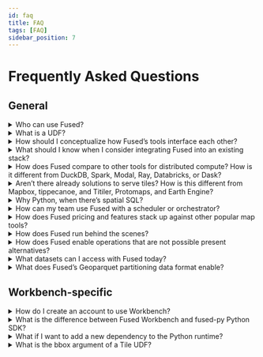 ```yaml
---
id: faq
title: FAQ
tags: [FAQ]
sidebar_position: 7
---
```

# Frequently Asked Questions

## General

<details>
  <summary>Who can use Fused?</summary>
  <div>
    Fused is for teams looking to increase the speed at which they ship data products and features. It’s for companies looking for a stack that scales with them and the size of their data while shielding teams from hours of burdensome engineering. At a glance:

    - Data scientists find, reuse, and share code snippets.
    - Developers use the code to build responsive apps.
    - Executives use the apps to explore data interactively.

  </div>
</details>

<details>
    <summary>What is a UDF?</summary>
        <div>
    User Defined Functions (UDFs) are Python building blocks of geospatial operations that integrate across the stack - with Planetary Computer, Google Earth Engine, Big Query, Snowflake, DuckDB, and more. They load datasets from the cloud ecosystem such as NASA, NOAA, US Census, and Overture. In the Fused community, developers can find, reuse, and share verified code snippets and run them with their UDFs.
    </div>
</details>
<details>
    <summary>How should I conceptualize how Fused’s tools interface each other?</summary>
        <div>
    You Build UDFs with the Python SDK, preview them on the browser with Fused Workbench, and run them anywhere in your stack via the Hosted API.

    - UDF catalog. Community collection composable building blocks of geospatial operations.
    - Python SDK to Build and run workflows on any Python environment including Jupyter Notebooks, VSCode, or ETL tools.
    - Fused Workbench to interactively preview and explore data on the browser and see the effect of code changes instantly.
    - Hosted API. Supercharges UDFs and turns them into live HTTP endpoints that load the result anywhere they’re called.
    </div>

</details>
<details>
    <summary>What should I know when I consider integrating Fused into an existing stack?</summary>
        <div>
    - Fused is the glue layer that integrates data platforms with data tools via a managed serverless API. It enables interoperability between all geospatial datasets and tools in the modern data stack.
    - This means that Fused does not compete with other tools - it creates a common ground for them to speak the same language. It’s an open system that brings together great systems originally designed for specific use cases - data formats and frameworks that historically didn’t talk to each other. Previously, teams looking to scale data science workflows to work with larger datasets needed to translate code and data between frameworks for bespoke “big data” operations - creating silos and friction.
    - Instead, Fused flips the paradigm on its head and instead processes small pieces of data in parallel. This enables teams to use their preferred development frameworks in production. Fused shields teams from the need for specialized “big data” frameworks, which creates new possibilities that weren’t there before.
    </div>
</details>
<details>
    <summary>How does Fused compare to other tools for distributed compute? How is it different from DuckDB, Spark, Modal, Ray, Databricks, or Dask?</summary>
        <div>
    - You could think of Fused as: if Python could run on any size datasets and distributed compute were fun.
    - You can think of Fused like Spark on demand with a hotpool - but without the need to manage or configure infrastructure, without query plans and OOM errors, and without vendor lock-in. Fused’s open source Python SDK obviates these issues from the start, and has paid offerings for additional compute power when you need it, which is serverless and turns off on its own.
    </div>
</details>
<details>
    <summary>Aren’t there already solutions to serve tiles? How is this different from Mapbox, tippecanoe, and Titiler, Protomaps, and Earth Engine?</summary>
        <div>
    - With Fused, companies create interactive apps with backend code that runs on demand and responds to events like parameter updates and viewport panning. This makes Fused a great choice to serve Tile based maps.
    - While Mapbox is great at serving static tiles, this results in read-only map experiences. Companies looking to personalize maps based on users or context, can use Fused UDFs to serve dynamic Tiles. This unlocks an unprecedented dynamism.
    </div>
</details>
<details>
    <summary>Why Python, when there’s spatial SQL?</summary>
        <div>
    - Python is the lingua franca of spatial data science. While you can effectively perform spatial SQL joins and transformations between tables in an external database with PostGIS, at some point you will need to convert that data back to Pandas and NumPy for additional processing and analysis - especially for refined operations on raster arrays.
    - That said, it’s always possible to run SQL right on Fused with Python libraries such as DuckDB.
    </div>
</details>
<details>
    <summary>How can my team use Fused with a scheduler or orchestrator?</summary>
        <div>
    - Fused brings interoperable workflows, apps, and maps to your preferred stack.
    - With Fused, you can trigger UDFs (which can be chained together) from any tools via HTTP calls. This reduces the need for complex ETL pipelines and shields your team from having to maintain infra.
    - You can easily call UDFs to load their output using your preferred scheduler or orchestrator tools like GitHub Actions, Airflow, Dagster, or Prefect workflows.  You can either do it with Python using the SDK or with any tool that can make HTTP requests.
    </div>
</details>
<details>
    <summary>How does Fused pricing and features stack up against other popular map tools?</summary>
        <div>
    - Running workflows at scale typically requires teams to manage infrastructure to host and run backend code, then size, provision, and scale infrastructure that then needs to be monitored for performance and availability. Fused offers an alternative.
    - The open source Fused SDK is a free Python library to work with datasets of any size in local environments. You can search and freely use code snippets from Fused’s public UDF catalog, and run them on their local environments.
    - To supercharge that same code with the power of serverless compute, you can check out Fused’s paid tiers. They do not require upfront investment. When requests are made to your UDF’s endpoint, your account is charged a low fee per request and duration. Getting started is easy because there are no new tools or frameworks to learn and you can use your most important Python libraries.
    </div>
</details>
<details>
    <summary>How does Fused run behind the scenes?</summary>
        <div>
    - Fused runs lightweight Python operations on any size datasets, which empowers teams to  build responsive maps, dashboards, and reports. User’s code runs on a) geo partitioned datasets b) in parallel, on c) serverless cloud infrastructure that is d) close to the data, and e) are strategically cached.
    - Fused instantly converts user code to workflows and maps in Jupyter notebooks, low-code web apps, the Fused Workbench webapp, ETL, or any tool that consumes HTTP API endpoints. When users pass Python code to the backend, the service manages all the capacity, scaling, processing, dependencies, and serving to run your code and provide visibility and performance by surfacing real time metrics and logs.
    - To visualize what’s happening behind the scenes, you can think of Fused as a geospatial OLAP-inspired query engine.
    </div>
</details>
<details>
    <summary>How does Fused enable operations that are not possible present alternatives?</summary>
        <div>
    - Fused allows people for the first time to easily work with geospatial data and integrate it with modern data tools.
    - Today, the advent of earth observation imagery and sensor networks produce large scale geospatial datasets that are migrating to open cloud-enabled formats. However, the sheer volume of data, complexity of operations, and fragmentation of tooling holds back how companies process and present that data to make informed decisions about critical company operations.
    - With traditional approaches, the sheer size of data results in long-running jobs that take a long time simply load the entire dataset into a runtime, and the size of the different operations calls for specialty tooling that also incur a cost to transition data between tools and back.
    - Instead of loading the entire dataset, Fused brings only the pieces of data relevant to the time and geographical area to be studied. This minimizes the cost and penalties of moving data between tools, and working with small data (in parallel) means it runs on small virtual machines using just Python.
    - This framework’s data architecture enables development environments and apps to be fast because only the relevant data is loaded, then cached. So it’s not just about speed - this significantly simplifies system architecture and therefore enables operations where it wasn’t possible before. Performance is critical in mapping apps because neither developers nor end users like to wait - and maps only create value when people use them.
    </div>
</details>
<details>
    <summary>What datasets can I access with Fused today?</summary>
        <div>
    - Developers looking to try out Fused use the Fused Python library to freely download the Overture buildings and transportation datasets hosted in Source Coop.
    - Fused also hosts partitioned versions of public datasets such as US census, buildings (Microsoft and Open Street Map), NOAA weather, Sentinel & Modis multiband imagery, Chloris Biomass, flood (Sentinel), DEM, LULC, NAIP, HLS, and other datasets.
    - Fused works with open data that 3rd party providers host in Amazon S3, such as AWS’s open registry.
    - To work with your own datasets, Fused makes it easy to geopartition and load your data into your own S3 bucket.

    </div>

</details>
<details>
    <summary>What does Fused’s Geoparquet partitioning data format enable?</summary>
        <div>
    - It enables teams to develop in production - to run code on any scale data without the friction of infrastructure.
    - The power of Fused to do efficient reading of large datasets is enabled by strategic partitioning in Geoparquet files. Fused’s Geoparquet format contains metadata that enables the system to select only the chunks of data relevant to an operation.
    - Acting on smaller pieces of data means that the compute to load can be distributed across many small machines, and because the operation is lightweight, it can be done with just Python and libraries such as GeoPandas and Xarray that developers already use for geospatial data science. This eliminates the need to translate code to classical “big data” standards such as Geospark and Scala.
    The incumbent alternative was to load entire datasets into memory, convert it into a format that a geo database can ingest, push it tot the database, perform an operation, then send the data back to Python. Instead, Fused runs the same Python code over the data with a lightweight worker.
    </div>
</details>



## Workbench-specific

<details>
    <summary>How do I create an account to use Workbench?</summary>
        <div>

    Through the private release period, the Fused team will grant access to pre-registered accounts on a rolling basis.

    Fill out [this form](https://docs.google.com/forms/d/e/1FAIpQLSf9X-Tg-hDRW2ngMtewP--ZLjZx3gcVfEcfg2NdY3B_v2nnUQ/viewform) to get on the waitlist. You'll receive an email when your account is ready to go.
    </div>

</details>
<details>
    <summary>What is the difference between Fused Workbench and fused-py Python SDK?</summary>
        <div>

    You can think of Workbench as a sandbox environment where you iteratively work on your UDF code - it uses only a subset of data and gives instant feedback. Once the code is ready and you want to run it at scale across an entire dataset, you can run your UDF with `fused-py`.
    </div>

</details>
<details>
    <summary>What if I want to add a new dependency to the Python runtime?</summary>
        <div>

    Fused simplifies Python dependencies management by issuing a single image that contains all dependencies requested by the community. Email Fused to add a dependency to the runtime or if you’d like a private runtime image issued for your organization.
    </div>

</details>
<details>
    <summary>What is the bbox argument of a Tile UDF?</summary>
        <div>

    The bbox argument of the Tile UDF is a GeoDataFrame with a single row, which contains the Tile’s boundaries as a Polygon, and its x, y, & z coordinates.

</div>
</details>
